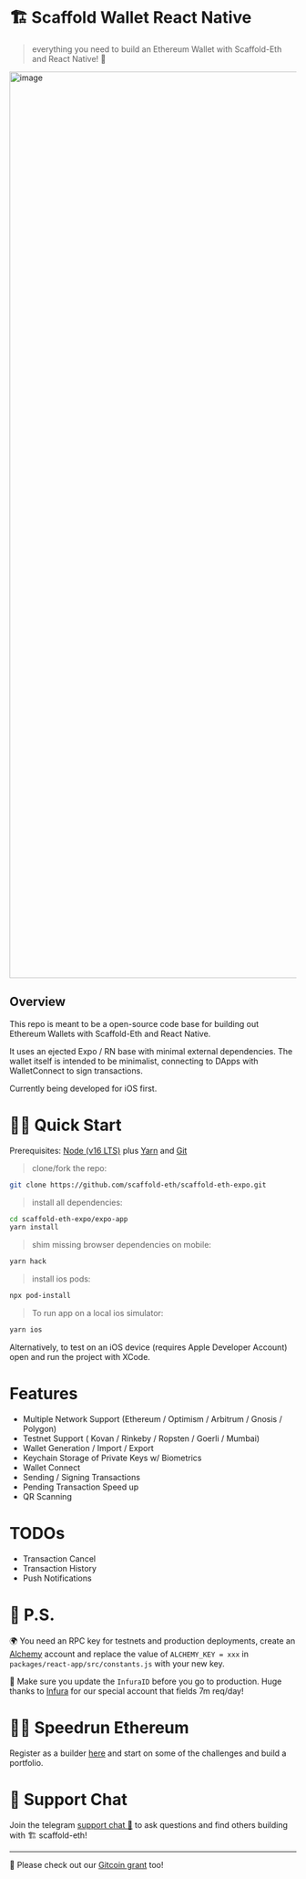 # 🏗 Scaffold Wallet React Native

> everything you need to build an Ethereum Wallet with Scaffold-Eth and React Native! 🚀

<img width="1590" alt="image" src="https://user-images.githubusercontent.com/4507317/167762848-6d95c1d7-0d29-416d-b8c0-368a0bccf60d.png">

## Overview

This repo is meant to be a open-source code base for building out Ethereum Wallets with Scaffold-Eth and React Native.

It uses an ejected Expo / RN base with minimal external dependencies. The wallet itself is intended to be minimalist, connecting to DApps with WalletConnect to sign transactions.

Currently being developed for iOS first.

# 🏄‍♂️ Quick Start

Prerequisites: [Node (v16 LTS)](https://nodejs.org/en/download/) plus [Yarn](https://classic.yarnpkg.com/en/docs/install/) and [Git](https://git-scm.com/downloads)

> clone/fork the repo:

```bash
git clone https://github.com/scaffold-eth/scaffold-eth-expo.git
```

> install all dependencies:

```bash
cd scaffold-eth-expo/expo-app
yarn install
```

> shim missing browser dependencies on mobile:

```bash
yarn hack
```

> install ios pods:

```bash
npx pod-install
```

> To run app on a local ios simulator:

```bash
yarn ios
```

Alternatively, to test on an iOS device (requires Apple Developer Account) open and run the project with XCode.

# Features
- Multiple Network Support (Ethereum / Optimism / Arbitrum / Gnosis / Polygon)
- Testnet Support ( Kovan / Rinkeby / Ropsten / Goerli / Mumbai)
- Wallet Generation / Import / Export
- Keychain Storage of Private Keys w/ Biometrics
- Wallet Connect
- Sending / Signing Transactions 
- Pending Transaction Speed up
- QR Scanning

# TODOs
- Transaction Cancel
- Transaction History
- Push Notifications


# 💌 P.S.

🌍 You need an RPC key for testnets and production deployments, create an [Alchemy](https://www.alchemy.com/) account and replace the value of `ALCHEMY_KEY = xxx` in `packages/react-app/src/constants.js` with your new key.

📣 Make sure you update the `InfuraID` before you go to production. Huge thanks to [Infura](https://infura.io/) for our special account that fields 7m req/day!

# 🏃💨 Speedrun Ethereum

Register as a builder [here](https://speedrunethereum.com) and start on some of the challenges and build a portfolio.

# 💬 Support Chat

Join the telegram [support chat 💬](https://t.me/joinchat/KByvmRe5wkR-8F_zz6AjpA) to ask questions and find others building with 🏗 scaffold-eth!

---

🙏 Please check out our [Gitcoin grant](https://gitcoin.co/grants/2851/scaffold-eth) too!
